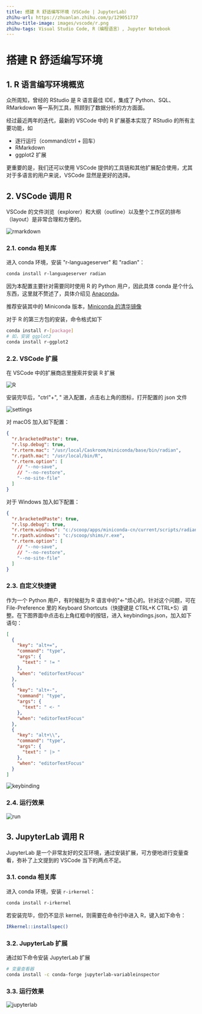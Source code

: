 ```yaml
---
title: 搭建 R 舒适编写环境（VSCode | JupyterLab）
zhihu-url: https://zhuanlan.zhihu.com/p/129051737
zhihu-title-image: images/vscode/r.png
zhihu-tags: Visual Studio Code, R（编程语言）, Jupyter Notebook
---
```


# 搭建 R 舒适编写环境

## 1. R 语言编写环境概览

众所周知，曾经的 RStudio 是 R 语言最佳 IDE，集成了 Python、SQL、RMarkdown 等一系列工具，照顾到了数据分析的方方面面。

经过最近两年的迭代，最新的 VSCode 中的 R 扩展基本实现了 RStudio 的所有主要功能，如

- 逐行运行（command/ctrl + 回车）
- RMarkdown
- ggplot2 扩展

更重要的是，我们还可以使用 VSCode 提供的工具链和其他扩展配合使用，尤其对于多语言的用户来说，VSCode 显然是更好的选择。

## 2. VSCode 调用 R

VSCode 的文件浏览（explorer）和大纲（outline）以及整个工作区的排布（layout）是非常合理和方便的。

![rmarkdown](images/vscode/rmd.png)

### 2.1. conda 相关库

进入 conda 环境，安装 "r-languageserver" 和 "radian"：

```bash
conda install r-languageserver radian
```

因为本配置主要针对需要同时使用 R 的 Python 用户，因此具体 conda 是个什么东西，这里就不赘述了，具体介绍见 [Anaconda](https://www.anaconda.com)。

推荐安装其中的 Miniconda 版本，[Miniconda 的清华镜像](https://mirrors.tuna.tsinghua.edu.cn/anaconda/miniconda/)

对于 R 的第三方包的安装，命令格式如下

```bash
conda install r-[package]
# 如，安装 ggplot2
conda install r-ggplot2
```

### 2.2. VSCode 扩展

在 VSCode 中的扩展商店里搜索并安装 R 扩展

![R](images/vscode/r1.png)

安装完毕后，"ctrl"+", " 进入配置，点击右上角的图标，打开配置的 json 文件

![settings](images/vscode/settings.png)

对 macOS 加入如下配置：

```json
{
  "r.bracketedPaste": true,
  "r.lsp.debug": true,
  "r.rterm.mac": "/usr/local/Caskroom/miniconda/base/bin/radian",
  "r.rpath.mac": "/usr/local/bin/R",
  "r.rterm.option": [
    // "--no-save",
    // "--no-restore",
    "--no-site-file"
  ]
}
```

对于 Windows 加入如下配置：

```json
{
  "r.bracketedPaste": true,
  "r.lsp.debug": true,
  "r.rterm.windows": "c:/scoop/apps/miniconda-cn/current/scripts/radian.exe",
  "r.rpath.windows": "c:/scoop/shims/r.exe",
  "r.rterm.option": [
    // "--no-save",
    // "--no-restore",
    "--no-site-file"
  ]
}
```

### 2.3. 自定义快捷键

作为一个 Python 用户，有时候挺为 R 语言中的"<-"烦心的。针对这个问题，可在 File-Preference 里的 Keyboard Shortcuts（快捷键是 CTRL+K CTRL+S）调整。在下图界面中点击右上角红框中的按钮，进入 keybindings.json，加入如下语句：

```json
[
  {
    "key": "alt+=",
    "command": "type",
    "args": {
      "text": " != "
    },
    "when": "editorTextFocus"
  },
  {
    "key": "alt+-",
    "command": "type",
    "args": {
      "text": " <- "
    },
    "when": "editorTextFocus"
  },
  {
    "key": "alt+\\",
    "command": "type",
    "args": {
      "text": " |> "
    },
    "when": "editorTextFocus"
  }
]
```

![keybinding](images/vscode/r2.png)

### 2.4. 运行效果

![run](images/vscode/r.png)

## 3. JupyterLab 调用 R

JupyterLab 是一个非常友好的交互环境，通过安装扩展，可方便地进行变量查看，弥补了上文提到的 VSCode 当下的两点不足。

### 3.1. conda 相关库

进入 conda 环境，安装 `r-irkernel`：

```bash
conda install r-irkernel
```

若安装完毕，但仍不显示 kernel，则需要在命令行中进入 R，键入如下命令：

```bash
IRkernel::installspec()
```

### 3.2. JupyterLab 扩展

通过如下命令安装 JupyterLab 扩展

```bash
# 变量查看器
conda install -c conda-forge jupyterlab-variableinspector
```

### 3.3. 运行效果

![jupyterlab](images/jupyter/r.png)
